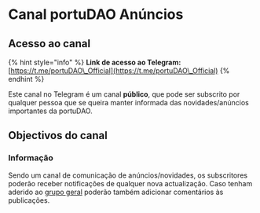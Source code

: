 # Canal portuDAO Anúncios

## Acesso ao canal

{% hint style="info" %}
**Link de acesso ao Telegram:** [https://t.me/portuDAO\_Official](https://t.me/portuDAO\_Official)
{% endhint %}

Este canal no Telegram é um canal **público**, que pode ser subscrito por qualquer pessoa que se queira manter informada das novidades/anúncios importantes da portuDAO.

## Objectivos do canal

### Informação

Sendo um canal de comunicação de anúncios/novidades, os subscritores poderão receber notificações de qualquer nova actualização. Caso tenham aderido ao [grupo geral](grupo-portudao-geral.md) poderão também adicionar comentários às publicações.
